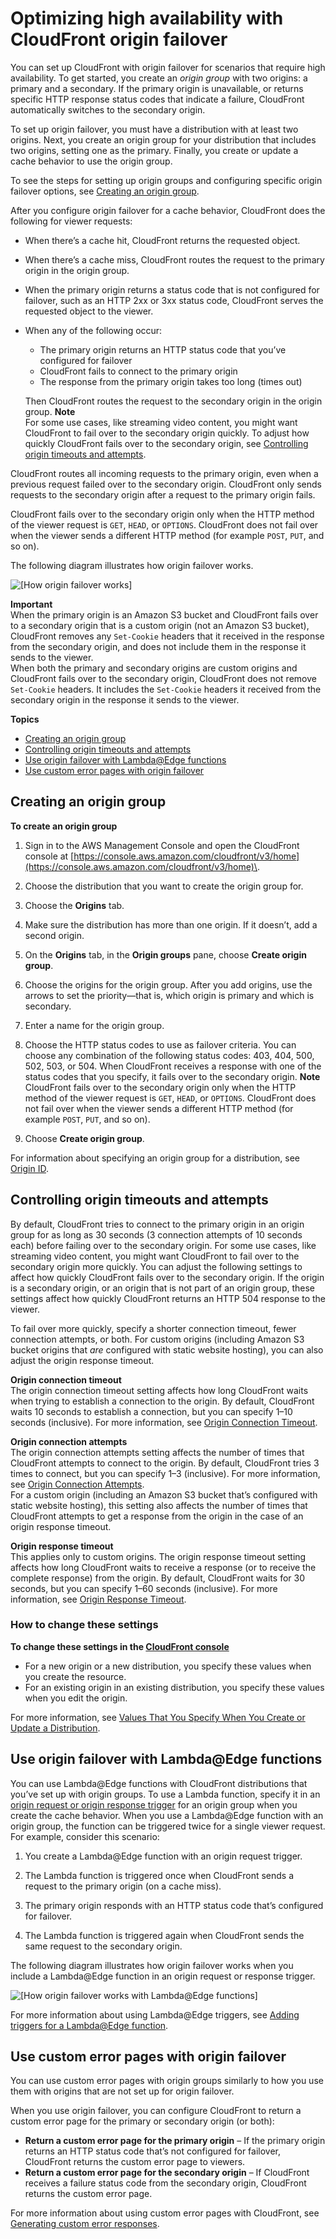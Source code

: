 # Optimizing high availability with CloudFront origin failover<a name="high_availability_origin_failover"></a>

You can set up CloudFront with origin failover for scenarios that require high availability\. To get started, you create an *origin group* with two origins: a primary and a secondary\. If the primary origin is unavailable, or returns specific HTTP response status codes that indicate a failure, CloudFront automatically switches to the secondary origin\.

To set up origin failover, you must have a distribution with at least two origins\. Next, you create an origin group for your distribution that includes two origins, setting one as the primary\. Finally, you create or update a cache behavior to use the origin group\.

To see the steps for setting up origin groups and configuring specific origin failover options, see [Creating an origin group](#concept_origin_groups.creating)\.

After you configure origin failover for a cache behavior, CloudFront does the following for viewer requests:
+ When there’s a cache hit, CloudFront returns the requested object\.
+ When there’s a cache miss, CloudFront routes the request to the primary origin in the origin group\.
+ When the primary origin returns a status code that is not configured for failover, such as an HTTP 2xx or 3xx status code, CloudFront serves the requested object to the viewer\.
+ When any of the following occur:
  + The primary origin returns an HTTP status code that you’ve configured for failover
  + CloudFront fails to connect to the primary origin
  + The response from the primary origin takes too long \(times out\)

  Then CloudFront routes the request to the secondary origin in the origin group\.
**Note**  
For some use cases, like streaming video content, you might want CloudFront to fail over to the secondary origin quickly\. To adjust how quickly CloudFront fails over to the secondary origin, see [Controlling origin timeouts and attempts](#controlling-attempts-and-timeouts)\.

CloudFront routes all incoming requests to the primary origin, even when a previous request failed over to the secondary origin\. CloudFront only sends requests to the secondary origin after a request to the primary origin fails\.

CloudFront fails over to the secondary origin only when the HTTP method of the viewer request is `GET`, `HEAD`, or `OPTIONS`\. CloudFront does not fail over when the viewer sends a different HTTP method \(for example `POST`, `PUT`, and so on\)\.

The following diagram illustrates how origin failover works\.

![\[How origin failover works\]](http://docs.aws.amazon.com/AmazonCloudFront/latest/DeveloperGuide/images/origingroups-overview.png)

**Important**  
When the primary origin is an Amazon S3 bucket and CloudFront fails over to a secondary origin that is a custom origin \(not an Amazon S3 bucket\), CloudFront removes any `Set-Cookie` headers that it received in the response from the secondary origin, and does not include them in the response it sends to the viewer\.  
When both the primary and secondary origins are custom origins and CloudFront fails over to the secondary origin, CloudFront does not remove `Set-Cookie` headers\. It includes the `Set-Cookie` headers it received from the secondary origin in the response it sends to the viewer\.

**Topics**
+ [Creating an origin group](#concept_origin_groups.creating)
+ [Controlling origin timeouts and attempts](#controlling-attempts-and-timeouts)
+ [Use origin failover with Lambda@Edge functions](#concept_origin_groups.lambda)
+ [Use custom error pages with origin failover](#concept_origin_groups.custom-error)

## Creating an origin group<a name="concept_origin_groups.creating"></a><a name="create-origin-groups-procedure"></a>

**To create an origin group**

1. Sign in to the AWS Management Console and open the CloudFront console at [https://console.aws.amazon.com/cloudfront/v3/home](https://console.aws.amazon.com/cloudfront/v3/home)\.

1. Choose the distribution that you want to create the origin group for\.

1. Choose the **Origins** tab\.

1. Make sure the distribution has more than one origin\. If it doesn’t, add a second origin\.

1. On the **Origins** tab, in the **Origin groups** pane, choose **Create origin group**\.

1. Choose the origins for the origin group\. After you add origins, use the arrows to set the priority—that is, which origin is primary and which is secondary\.

1. Enter a name for the origin group\.

1. Choose the HTTP status codes to use as failover criteria\. You can choose any combination of the following status codes: 403, 404, 500, 502, 503, or 504\. When CloudFront receives a response with one of the status codes that you specify, it fails over to the secondary origin\.
**Note**  
CloudFront fails over to the secondary origin only when the HTTP method of the viewer request is `GET`, `HEAD`, or `OPTIONS`\. CloudFront does not fail over when the viewer sends a different HTTP method \(for example `POST`, `PUT`, and so on\)\.

1. Choose **Create origin group**\.

For information about specifying an origin group for a distribution, see [Origin ID](distribution-web-values-specify.md#DownloadDistValuesId)\.

## Controlling origin timeouts and attempts<a name="controlling-attempts-and-timeouts"></a>

By default, CloudFront tries to connect to the primary origin in an origin group for as long as 30 seconds \(3 connection attempts of 10 seconds each\) before failing over to the secondary origin\. For some use cases, like streaming video content, you might want CloudFront to fail over to the secondary origin more quickly\. You can adjust the following settings to affect how quickly CloudFront fails over to the secondary origin\. If the origin is a secondary origin, or an origin that is not part of an origin group, these settings affect how quickly CloudFront returns an HTTP 504 response to the viewer\.

To fail over more quickly, specify a shorter connection timeout, fewer connection attempts, or both\. For custom origins \(including Amazon S3 bucket origins that *are* configured with static website hosting\), you can also adjust the origin response timeout\.

**Origin connection timeout**  
The origin connection timeout setting affects how long CloudFront waits when trying to establish a connection to the origin\. By default, CloudFront waits 10 seconds to establish a connection, but you can specify 1–10 seconds \(inclusive\)\. For more information, see [Origin Connection Timeout](distribution-web-values-specify.md#origin-connection-timeout)\.

**Origin connection attempts**  
The origin connection attempts setting affects the number of times that CloudFront attempts to connect to the origin\. By default, CloudFront tries 3 times to connect, but you can specify 1–3 \(inclusive\)\. For more information, see [Origin Connection Attempts](distribution-web-values-specify.md#origin-connection-attempts)\.  
For a custom origin \(including an Amazon S3 bucket that’s configured with static website hosting\), this setting also affects the number of times that CloudFront attempts to get a response from the origin in the case of an origin response timeout\.

**Origin response timeout**  
This applies only to custom origins\.
The origin response timeout setting affects how long CloudFront waits to receive a response \(or to receive the complete response\) from the origin\. By default, CloudFront waits for 30 seconds, but you can specify 1–60 seconds \(inclusive\)\. For more information, see [Origin Response Timeout](distribution-web-values-specify.md#DownloadDistValuesOriginResponseTimeout)\.

### How to change these settings<a name="controlling-attempts-and-timeouts-how-to"></a>

**To change these settings in the [CloudFront console](https://console.aws.amazon.com/cloudfront/v3/home)**
+ For a new origin or a new distribution, you specify these values when you create the resource\.
+ For an existing origin in an existing distribution, you specify these values when you edit the origin\.

For more information, see [Values That You Specify When You Create or Update a Distribution](distribution-web-values-specify.md)\.

## Use origin failover with Lambda@Edge functions<a name="concept_origin_groups.lambda"></a>

You can use Lambda@Edge functions with CloudFront distributions that you’ve set up with origin groups\. To use a Lambda function, specify it in an [origin request or origin response trigger](lambda-cloudfront-trigger-events.md) for an origin group when you create the cache behavior\. When you use a Lambda@Edge function with an origin group, the function can be triggered twice for a single viewer request\. For example, consider this scenario:

1. You create a Lambda@Edge function with an origin request trigger\.

1. The Lambda function is triggered once when CloudFront sends a request to the primary origin \(on a cache miss\)\.

1. The primary origin responds with an HTTP status code that’s configured for failover\.

1. The Lambda function is triggered again when CloudFront sends the same request to the secondary origin\.

The following diagram illustrates how origin failover works when you include a Lambda@Edge function in an origin request or response trigger\.

![\[How origin failover works with Lambda@Edge functions\]](http://docs.aws.amazon.com/AmazonCloudFront/latest/DeveloperGuide/images/origingroups-with-lambda-edge.png)

For more information about using Lambda@Edge triggers, see [Adding triggers for a Lambda@Edge function](lambda-edge-add-triggers.md)\.

## Use custom error pages with origin failover<a name="concept_origin_groups.custom-error"></a>

You can use custom error pages with origin groups similarly to how you use them with origins that are not set up for origin failover\. 

When you use origin failover, you can configure CloudFront to return a custom error page for the primary or secondary origin \(or both\):
+ **Return a custom error page for the primary origin** – If the primary origin returns an HTTP status code that’s not configured for failover, CloudFront returns the custom error page to viewers\.
+ **Return a custom error page for the secondary origin** – If CloudFront receives a failure status code from the secondary origin, CloudFront returns the custom error page\.

For more information about using custom error pages with CloudFront, see [Generating custom error responses](GeneratingCustomErrorResponses.md)\.